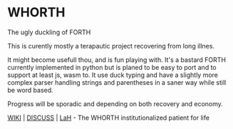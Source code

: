 # WHORTH
The ugly duckling of FORTH

This is curently mostly a terapautic project recovering from long illnes.

It might become usefull thou, and is fun playing with. It's a bastard FORTH currently implemented in python but is planed to be easy to port and to support at least js, wasm to. It use duck typing and have a slightly more complex parser handling strings and parentheses in a saner way while still be word based.

Progress will be sporadic and depending on both recovery and economy.

[WIKI](https://github.com/lahlab/whorth/wiki) | [DISCUSS](https://github.com/lahlab/whorth/discussions) | [LaH](https://github.com/lahlab) - The WHORTH institutionalized patient for life
